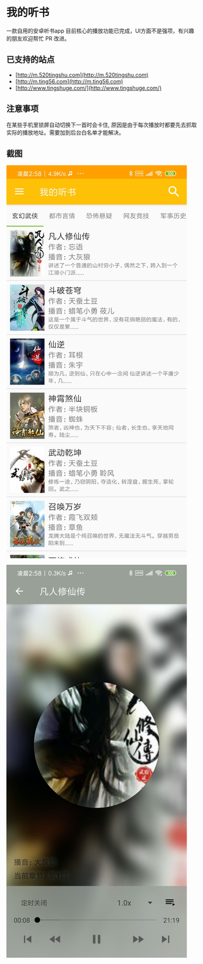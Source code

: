 # 我的听书

一款自用的安卓听书app
目前核心的播放功能已完成，UI方面不是强项，有兴趣的朋友欢迎帮忙 PR 改进。

## 已支持的站点

* [http://m.520tingshu.com](http://m.520tingshu.com)
* [http://m.ting56.com](http://m.ting56.com)
* [http://www.tingshuge.com/](http://www.tingshuge.com/)

## 注意事项

在某些手机里锁屏自动切换下一首时会卡住, 原因是由于每次播放时都要先去抓取实际的播放地址。需要加到后台白名单才能解决。

## 截图

![home](art/home.jpg)

![play](art/play.jpg)